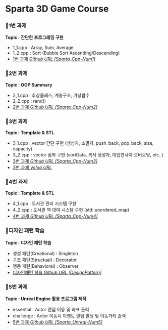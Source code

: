 # Sparta 3D Game Course

### 📌1번 과제

**Topic : 간단한 프로그래밍 구현**
- 1_1.cpp : Array, Sum, Average
- 1_2.cpp : Sort (Bubble Sort Ascending/Descending)
- [1번 과제 _Github URL [Sparta_Cpp-Num1]_](https://github.com/Qussong/study_Sparta_Cpp-Num1)<br>

### 📌2번 과제

**Topic : OOP Summary**
- 2_1.cpp : 추상클래스, 계층구조, 가상함수
- 2_2.cpp : rand()
- [2번 과제 _Github URL [Sparta_Cpp-Num2]_](https://github.com/Qussong/study_Sparta_Cpp-Num2)<br>

### 📌3번 과제

**Topic : Template & STL**
- 3_1.cpp : vector 간단 구현 (생성자, 소멸자, push_back, pop_back, size, capacity)
- 3_2.cpp : vector 심화 구현 (sortData, 복사 생성자, 대입연사자 오버로딩, etc..)
- [3번 과제 _Github URL [Sparta_Cpp-Num3]_](https://github.com/Qussong/study_Sparta_Cpp-Num3)<br>
- [3번 과제 _Velog URL_](https://velog.io/@kih0976/3W-1D-TIL-0ebir8rg)<br>

### 📌4번 과제

**Topic : Template & STL**
- 4_1.cpp : 도서관 관리 시스템 구현
- 4_2.cpp : 도서관 책 대여 시스템 구현 (std::unordered_map)
- [4번 과제 _Github URL [Sparta_Cpp-Num4]_](https://github.com/Qussong/study_Sparta_Cpp-Num4)<br>

### 📌디자인 패턴 학습

**Topic : 디자인 패턴 학습**
- 생성 패턴(Creational) : Singleton 
- 구조 패턴(Structual) : Decorator
- 행동 패턴(Behavioral) : Observer
- [디자인패턴 학습 _Github URL [DesignPattern]_](https://github.com/Qussong/study_DesignPattern)

### 📌5번 과제

**Topic : Unreal Engine 활용 프로그램 제작**
- essential : Actor 랜덤 이동 및 좌표 출력
- challenge : Actor 이동시 이벤트 랜덤 발생 및 이동거리 출력
- [5번 과제 _Github URL [Sparta_Unreal-Num5]_](https://github.com/Qussong/study_Sparta_Unreal-Num5)
